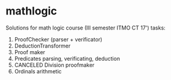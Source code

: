 mathlogic
=========

Solutions for math logic course (III semester ITMO CT 17') tasks:

1.  ProofChecker (parser + verificator)
2.  DeductionTransformer
3.  Proof maker
4.  Predicates parsing, verificating, deduction
7.  CANCELED Division proofmaker
8.  Ordinals arithmetic
